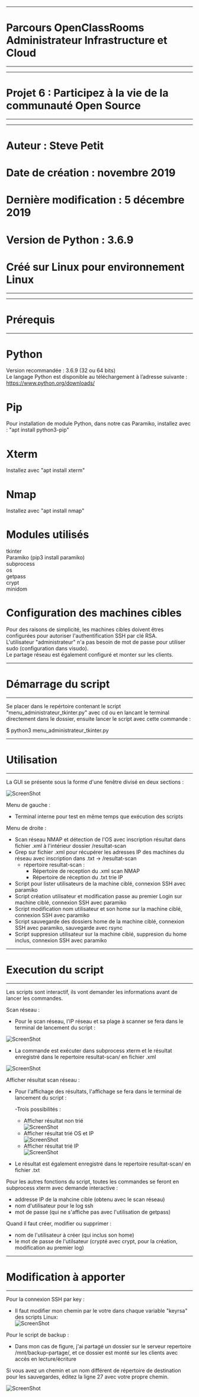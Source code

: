 __________________________________________________________________
# Parcours OpenClassRooms Administrateur Infrastructure et Cloud #
__________________________________________________________________
  
__________________________________________________________________
# Projet 6 : Participez à la vie de la communauté Open Source    #
__________________________________________________________________
  
__________________________________________________________________
# Auteur : Steve Petit                                           #
# Date de création : novembre 2019                               #
# Dernière modification : 5 décembre 2019                        #
# Version de Python : 3.6.9                                      #
# Créé sur Linux pour environnement Linux                       #
__________________________________________________________________
  
__________________________________________________________________
# Prérequis                                                      #
__________________________________________________________________
  
# Python  
  
Version recommandée : 3.6.9 (32 ou 64 bits)  
Le langage Python est disponible au téléchargement à l’adresse suivante : https://www.python.org/downloads/  
  
# Pip  
  
Pour installation de module Python, dans notre cas Paramiko, installez avec : "apt install python3-pip"  
  
# Xterm  
  
Installez avec "apt install xterm"  

# Nmap  
  
Installez avec "apt install nmap"  
   
# Modules utilisés  
  
tkinter  
Paramiko (pip3 install paramiko)   
subprocess  
os  
getpass  
crypt  
minidom  
   
# Configuration des machines cibles  
  
Pour des raisons de simplicité, les machines cibles doivent êtres configurées pour autoriser l'authentification SSH par clé RSA.  
L'utilisateur "administrateur" n'a pas besoin de mot de passe pour utiliser sudo (configuration dans visudo).  
Le partage réseau est également configuré et monter sur les clients.  
  
_________________________________________________________________
# Démarrage du script                                           #
_________________________________________________________________
    
  
Se placer dans le repértoire contenant le script "menu_administrateur_tkinter.py" avec cd ou en lancant le terminal directement dans le dossier, ensuite lancer le script avec cette commande :  
  
$  python3 menu_administrateur_tkinter.py  
    
_________________________________________________________________
# Utilisation                                                   #
_________________________________________________________________
    
La GUI se présente sous la forme d'une fenêtre divisé en deux sections :  
  
![ScreenShot](https://github.com/TonightTheOne/AIC-Projet6/blob/master/documentation/menu.PNG)  
  
Menu de gauche :  
- Terminal interne pour test en même temps que exécution des scripts  
  
Menu de droite :  
- Scan réseau NMAP et détection de l'OS avec inscription résultat dans fichier .xml à l'intérieur dossier /resultat-scan  
- Grep sur fichier .xml pour récupérer les adresses IP des machines du réseau avec inscription dans .txt -> /resultat-scan 
   - répertoire resultat-scan :  
      - Répertoire de reception du .xml scan NMAP  
      - Répertoire de réception du .txt trie IP  
- Script pour lister utilisateurs de la machine ciblé, connexion SSH avec paramiko  
- Script création utilisateur et modification passe au premier Login sur machine ciblé, connexion SSH avec paramiko  
- Script modification nom utilisateur et son home sur la machine ciblé, connexion SSH avec paramiko  
- Script sauvegarde des dossiers home de la machine ciblé, connexion SSH avec paramiko, sauvegarde avec rsync  
- Script suppresion utilisateur sur la machine ciblé, suppresion du home inclus, connexion SSH avec paramiko   
  
__________________________________________________________________
# Execution du script                                            #
__________________________________________________________________
    
Les scripts sont interactif, ils vont demander les informations avant de lancer les commandes.  
  
Scan réseau :  
  
- Pour le scan réseau, l'IP réseau et sa plage à scanner se fera dans le terminal de lancement du script :  
  
![ScreenShot](https://github.com/TonightTheOne/AIC-Projet6/blob/master/documentation/scan-réseau-lancement.PNG)  
  
- La commande est exécuter dans subprocess xterm et le résultat enregistré dans le repertoire resultat-scan/ en fichier .xml  
  
![ScreenShot](https://github.com/TonightTheOne/AIC-Projet6/blob/master/documentation/scan-réseau-execution.PNG)  
  
Afficher résultat scan réseau :  
  
- Pour l'affichage des résultats, l'affichage se fera dans le terminal de lancement du script :  

  -Trois possibilités :  
    - Afficher résultat non trié  
![ScreenShot](https://github.com/TonightTheOne/AIC-Projet6/blob/master/documentation/afficher-resultat-scan-reseau-non-trié.PNG)   
    - Afficher résultat trié OS et IP  
![ScreenShot](https://github.com/TonightTheOne/AIC-Projet6/blob/master/documentation/afficher-resultat-scan-ip-os.PNG)  
    - Afficher résultat trié IP  
![ScreenShot](https://github.com/TonightTheOne/AIC-Projet6/blob/master/documentation/afficher-resultat-scan-ip.PNG)  
  
- Le résultat est également enregistré dans le repertoire resultat-scan/ en fichier .txt  
  
Pour les autres fonctions du script, toutes les commandes se feront en subprocess xterm avec demande interactive :  
  
- addresse IP de la mahcine cible (obtenu avec le scan réseau)  
- nom d'utilisateur pour le log ssh  
- mot de passe (qui ne s'affiche pas avec l'utilisation de getpass)  
  
Quand il faut créer, modifier ou supprimer :  
  
- nom de l'utilisateur à créer (qui inclus son home)  
- le mot de passe de l'utilsateur (crypté avec crypt, pour la création, modification au premier log)  


__________________________________________________________________
# Modification à apporter                                        #
__________________________________________________________________

Pour la connexion SSH par key :  
- Il faut modifier mon chemin par le votre dans chaque variable "keyrsa" des scripts Linux:  
![ScreenShot](https://github.com/TonightTheOne/AIC-Projet6/blob/master/documentation/variable-key-ssh.PNG)  

Pour le script de backup :  
- Dans mon cas de figure, j'ai partagé un dossier sur le serveur repertoire /mnt/backup-partage/, et ce dossier est monté sur les clients avec accès en lecture/écriture  
  
Si vous avez un chemin et un nom différent de répertoire de destination pour les sauvegardes, éditez la ligne 27 avec votre propre chemin.  

![ScreenShot](https://github.com/TonightTheOne/AIC-Projet6/blob/master/documentation/modification-chemin-backup.PNG)  

  

  


      
